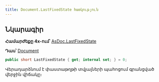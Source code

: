 ```yaml
---
title: Document.LastFixedState հատկություն
---
```


## Նկարագիր

**Համարժեքը 4x-ում՝** [AsDoc.LastFixedState](https://armsoft.github.io/as4x-docs/HTM/ProgrGuide/Functions/ASDOC/LastFixedState.html)

**Դաս՝** [Document](../document.md)

```c#
public short LastFixedState { get; internal set; } = 0;
```

Վերադարձնում է փաստաթղթի տվյալների պահոցում գրանցված վերջին վիճակը։
